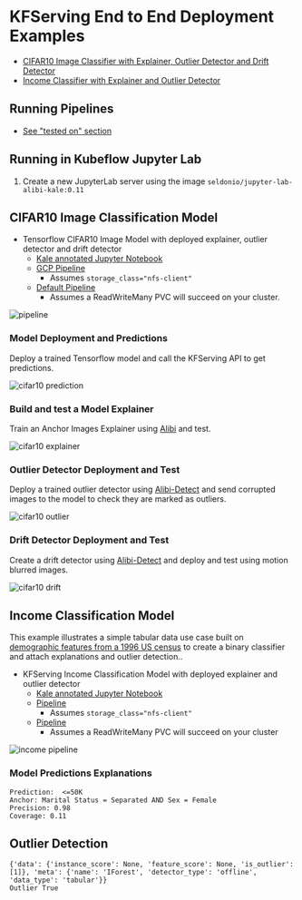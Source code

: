 # KFServing End to End Deployment Examples

- [CIFAR10 Image Classifier with Explainer, Outlier Detector and Drift Detector](#cifar10-image-classification-model)
- [Income Classifier with Explainer and Outlier Detector](#income-classification-model)

## Running Pipelines

- [See "tested on" section](../README.md#tested-on)

## Running in Kubeflow Jupyter Lab

1.  Create a new JupyterLab server using the image `seldonio/jupyter-lab-alibi-kale:0.11`

## CIFAR10 Image Classification Model

- Tensorflow CIFAR10 Image Model with deployed explainer, outlier detector and drift detector
  - [Kale annotated Jupyter Notebook](./kfserving_e2e_cifar10.ipynb)
  - [GCP Pipeline](./kfserving_e2e_cifar10.kale.nfs.py)
    - Assumes `storage_class="nfs-client"`
  - [Default Pipeline](./kfserving_e2e_cifar10.kale.default.py)
    - Assumes a ReadWriteMany PVC will succeed on your cluster.

![pipeline](cifar10-pipeline.png)

### Model Deployment and Predictions

Deploy a trained Tensorflow model and call the KFServing API to get predictions.

![cifar10 prediction](cifar10-prediction.png)

### Build and test a Model Explainer

Train an Anchor Images Explainer using [Alibi](https://github.com/SeldonIO/alibi) and test.

![cifar10 explainer](cifar10-explainer.png)

### Outlier Detector Deployment and Test

Deploy a trained outlier detector using [Alibi-Detect](https://github.com/SeldonIO/alibi-detect) and send corrupted images to the model to check they are marked as outliers.

![cifar10 outlier](cifar10-outlier.png)

### Drift Detector Deployment and Test

Create a drift detector using [Alibi-Detect](https://github.com/SeldonIO/alibi-detect) and deploy and test using motion blurred images.

![cifar10 drift](cifar10-drift.png)

## Income Classification Model

This example illustrates a simple tabular data use case built on [demographic features from a 1996 US census](https://archive.ics.uci.edu/ml/datasets/census+income) to create a binary classifier and attach explanations and outlier detection..

- KFServing Income Classification Model with deployed explainer and outlier detector
  - [Kale annotated Jupyter Notebook](./kfserving_e2e_adult.ipynb)
  - [Pipeline](./kfserving_e2e_adult.kale.nfs.py)
    - Assumes `storage_class="nfs-client"`
  - [Pipeline](./kfserving_e2e_adult.kale.default.py)
    - Assumes a ReadWriteMany PVC will succeed on your cluster

![income pipeline](income-pipeline.png)

### Model Predictions Explanations

```
Prediction:  <=50K
Anchor: Marital Status = Separated AND Sex = Female
Precision: 0.98
Coverage: 0.11
```

## Outlier Detection

```
{'data': {'instance_score': None, 'feature_score': None, 'is_outlier': [1]}, 'meta': {'name': 'IForest', 'detector_type': 'offline', 'data_type': 'tabular'}}
Outlier True
```
